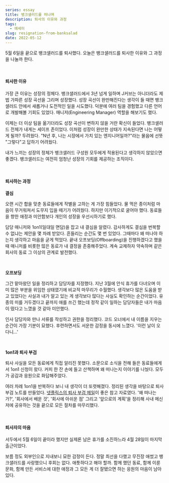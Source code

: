 ```yaml
---
series: essay
title: 뱅크샐러드를 떠나며
description: 퇴사의 이유와 과정
tags:
  - 에세이
slug: resignation-from-banksalad
date: 2022-05-12
---
```


5월 6일을 끝으로 뱅크샐러드를 퇴사했다. 오늘은 뱅크샐러드를 퇴사한 이유와 그 과정을 나눌까 한다.

<br/>

#### 퇴사한 이유

가장 큰 이유는 성장의 정체다. 뱅크샐러드에서 3년 넘게 일하며 J커브는 아니더라도 제법 가파른 성장 곡선을 그리며 성장했다. 성장 곡선이 완만해진다는 생각이 들 때면 뱅크샐러드 안에서 새롭거나 도전적인 일을 시도했다. 덕분에 여러 팀을 경험했고 다른 언어로 개발해볼 기회도 있었다. 매니저(Engineering Manager) 역할을 해보기도 했다.

이제는 더 이상 팀을 옮기더라도 성장 곡선이 변하지 않을 거란 확신이 들었다. 뱅크샐러드 전체가 내게는 세이프 존이었다. 이처럼 성장이 완만한 상태가 지속된다면 나는 어떻게 될까? 두려웠다. "N년 후, 나는 시장에서 가치 있는 엔지니어일까?"라는 물음에 선뜻 "그렇다"고 답하기 어려웠다.

내가 느끼는 성장의 정체가 뱅크샐러드 구성원 모두에게 적용된다고 생각하지 않았으면 좋겠다. 뱅크샐러드는 여전히 엄청난 성장의 기회를 제공하는 조직이다.

<br/>

#### 퇴사하는 과정

**결심**

오랜 시간 합을 맞춘 동료들에게 작별을 고하는 게 가장 힘들었다. 물 먹은 종이처럼 마음이 무거워져서 도무지 입을 떼기가 어려웠다. 하지만 이기적으로 굴어야 했다. 동료들을 향한 애정과 미안함보다 개인의 성장을 우선시하기로 했다.

담당 매니저와 1on1(일대일 면담)을 잡고 내 결심을 알렸다. 감사하게도 결심을 번복할 수 없냐는 제안을 몇 차례 받았다. 흔들리는 순간도 몇 번 있었다. 그때마다 왜 떠나야 하는지 생각하고 마음을 굳게 먹었다. 끝내 오프보딩(Offboarding)을 진행하겠다고 했을 때 매니저를 비롯한 많은 동료가 내 결정을 존중해주었다. 계속 교제하자 약속하며 같은 회사의 동료 그 이상의 관계로 발전했다.

<br/>

**오프보딩**

그간 맡아왔던 일을 정리하고 담당자를 지정했다. 지난 3월에 안식 휴가를 다녀오며 이미 많은 부분을 위임한 상태였기에 비교적 마무리가 수월했다. 생각보다 많은 도움을 받고 있었다는 사실과 내가 알고 있는 게 생각보다 많다는 사실도 확인하는 순간이었다. 유종의 미를 거두겠다고 끝까지 애를 쓰긴 했는데 정작 같이 일하는 담당자들은 내가 마음이 떴다고 느꼈을 것 같아 미안했다.

인사 담당자와 만나 서류를 작성하고 권한을 정리했다. 코드 오너에서 내 이름을 지우는 순간이 가장 기분이 묘했다. 후련하면서도 서운한 감정을 동시에 느꼈다. '이런 날이 오다니...'

<br/>

**1on1과 퇴사 부검**

퇴사 사실을 모든 동료에게 직접 알리진 못했다. 소문으로 소식을 전해 들은 동료들에게서 1on1 신청이 왔다. 커피 한 잔 손에 들고 산책하며 왜 떠나는지 이야기를 나눴다. 모두가 공감과 응원으로 화답해주었다.

여러 차례 1on1을 반복하다 보니 내 생각이 더 또렷해졌다. 정리된 생각을 바탕으로 퇴사 부검 노트를 만들었다. [넷플릭스의 퇴사 부검 메일](http://www.casenews.co.kr/news/articleView.html?idxno=4617)이 좋은 참고 자료였다. '왜 떠나는가?', '회사에서 배운 것', '회사에 아쉬운 점' 그리고 '앞으로의 계획'을 정리해 사내 메신저에 공유하는 것을 끝으로 모든 절차를 마무리했다.

<br/>

#### 퇴사자의 마음

서두에서 5월 6일이 끝이라 했지만 실제론 남은 휴가를 소진하느라 4월 28일이 마지막 출근이었다.

보름 정도 외부인으로 지내보니 묘한 감정이 든다. 정말 최선을 다했고 무진장 애썼고 뱅크샐러드를 사랑했으니 후회는 없다. 애틋하다고 해야 할까. 함께 했던 동료, 함께 이룬 문화, 함께 만든 서비스에 대한 애정과 그 모든 게 더 잘됐으면 하는 응원의 마음이 남아 있다.
